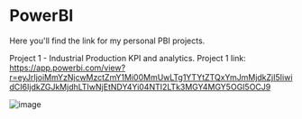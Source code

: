 # PowerBI
Here you'll find the link for my personal PBI projects.

Project 1 - Industrial Production KPI and analytics. 
Project 1 link: https://app.powerbi.com/view?r=eyJrIjoiMmYzNjcwMzctZmY1Mi00MmUwLTg1YTYtZTQxYmJmMjdkZjI5IiwidCI6IjdkZGJkMjdhLTIwNjEtNDY4Yi04NTI2LTk3MGY4MGY5OGI5OCJ9

![image](https://github.com/GabrielDataScientist/PowerBI/assets/78128016/31d6776f-cfc9-4e82-b132-5fba67126df7)
